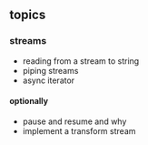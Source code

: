 ## topics

### streams
- reading from a stream to string
- piping streams
- async iterator

#### optionally
- pause and resume and why
- implement a transform stream
